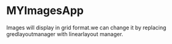 # MYImagesApp
Images will display in grid format.we can change it by replacing gredlayoutmanager with linearlayout manager.
